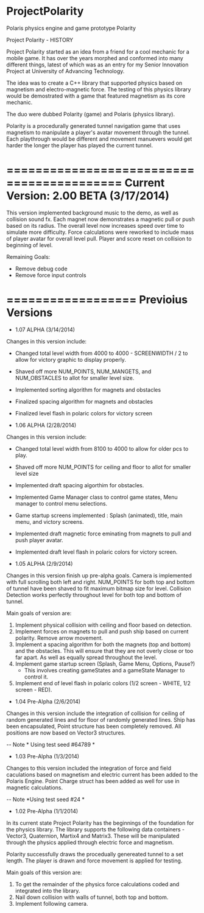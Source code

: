 ProjectPolarity
===============

Polaris physics engine and game prototype Polarity

Project Polarity - HISTORY

Project Polarity started as an idea from a friend for a cool mechanic for a mobile game. It has over the years morphed and conformed into many different things, latest of which was as an entry for my Senior Innovation Project at University of Advancing Technology. 

The idea was to create a C++ library that supported physics based on magnetism and electro-magnetic force. The testing of this physics library would be demostrated with a game that featured magnetism as its core mechanic.

The duo were dubbed Polarity (game) and Polaris (physics library). 
  
Polarity is a procedurally generated tunnel navigation game that uses magnetism to manipulate a player's avatar movement
through the tunnel. Each playthrough would be different and movement manuevers would get harder the longer the player has played the current tunnel. 

==========================================
Current Version: 2.00 BETA (3/17/2014)
==========================================

This version implemented background music to the demo, as well as collision sound fx. Each magnet now demonstrates a magnetic pull or push based on its radius. The overall level now increases speed over time to simulate more difficulty. Force calculations were reworked to include mass of player avatar for overall level pull. Player and score reset on collision to beginning of level. 

Remaining Goals:
- Remove debug code
- Remove force input controls

==================
Previoius Versions
==================
- 1.07 ALPHA (3/14/2014)

Changes in this version include:
- Changed total level width from 4000 to 4000 - SCREENWIDTH / 2 to allow for victory graphic to display properly.
- Shaved off more NUM_POINTS, NUM_MANGETS, and NUM_OBSTACLES to allot for smaller level size.
- Implemented sorting algorithm for magnets and obstacles
- Finalized spacing algorithm for magnets and obstacles
- Finalized level flash in polaric colors for victory screen

- 1.06 ALPHA (2/28/2014)

Changes in this version include: 
- Changed total level width from 8100 to 4000 to allow for older pcs to play. 
- Shaved off more NUM_POINTS for ceiling and floor to allot for smaller level size
- Implemented draft spacing algorthim for obstacles. 
- Implemented Game Manager class to control game states, Menu manager to control menu selections.
- Game startup screens implemented : Splash (animated), title, main menu, and victory screens.
- Implemented draft magnetic force eminating from magnets to pull and push player avatar. 
- Implemented draft level flash in polaric colors for victory screen. 

- 1.05 ALPHA (2/9/2014)

Changes in this version finish up pre-alpha goals. Camera is implemented with full scrolling both left and right. NUM_POINTS for both top and bottom of tunnel have been shaved to fit maximum bitmap size for level. Collision Detection works perfectly throughout level for both top and bottom of tunnel. 

Main goals of version are:
1) Implement physical collision with ceiling and floor based on detection.
2) Implement forces on magnets to pull and push ship based on current polarity. Remove arrow movement.
3) Implement a spacing algorithm for both the magnets (top and bottom) and the obstacles. This will ensure that they are    not overly close or too far apart. As well as equally spread throughout the level.
4) Implement game startup screen (Splash, Game Menu, Options, Pause?)
      - This involves creating gameStates and a gameState Manager to control it. 
5) Implement end of level flash in polaric colors (1/2 screen - WHITE, 1/2 screen - RED).


- 1.04 Pre-Alpha (2/6/2014)

Changes in this version include the integration of collision for ceiling of random generated lines and for floor of randomly generated lines. Ship has been encapsulated, Point structure has been completely removed. All positions are now based on Vector3 structures. 

-- Note * Using test seed #64789 *

- 1.03 Pre-Alpha (1/3/2014)

Changes to this version included the integration of force and field caculations based on magnetism and electric current 
has been added to the Polaris Engine. Point Charge struct has been added as well for use in magnetic calculations. 

-- Note *Using test seed #24 *

- 1.02 Pre-Alpha (1/1/2014)

In its current state Project Polarity has the beginnings of the foundation for the physics library. The library supports 
the following data containers - Vector3, Quaternion, Martix4 and Matrix3. These will be manipulated through the physics
applied through electric force and magnetism. 

Polarity successfully draws the procedually genereated tunnel to a set length. The player is drawn and force movement is 
applied for testing. 

Main goals of this version are:
1) To get the remainder of the physics force calculations coded and integrated into the library.
2) Nail down collision with walls of tunnel, both top and bottom. 
3) Implement following camera. 
